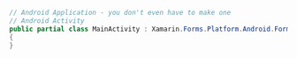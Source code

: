﻿```csharp
// Android Application - you don't even have to make one
// Android Activity
public partial class MainActivity : Xamarin.Forms.Platform.Android.FormsAppCompatActivity
{
}
```
